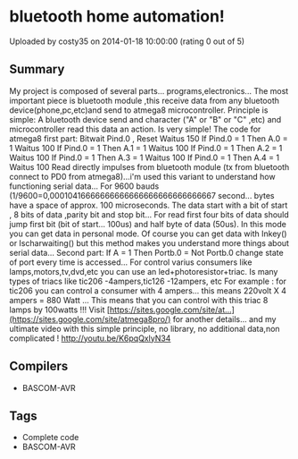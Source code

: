 # bluetooth home automation!

Uploaded by costy35 on 2014-01-18 10:00:00 (rating 0 out of 5)

## Summary

My project is composed of several parts... programs,electronics... The most important piece is bluetooth module ,this receive data from any bluetooth device(phone,pc,etc)and send to atmega8 microcontroller. Principle is simple: A bluetooth device send and character ("A" or "B" or "C" ,etc) and microcontroller read this data an action. Is very simple! The code for atmega8 first part: Bitwait Pind.0 , Reset Waitus 150 If Pind.0 = 1 Then A.0 = 1 Waitus 100 If Pind.0 = 1 Then A.1 = 1 Waitus 100 If Pind.0 = 1 Then A.2 = 1 Waitus 100 If Pind.0 = 1 Then A.3 = 1 Waitus 100 If Pind.0 = 1 Then A.4 = 1 Waitus 100 Read directly impulses from bluetooth module (tx from bluetooth connect to PD0 from atmega8)...i'm used this variant to understand how functioning serial data... For 9600 bauds (1/9600=0,00010416666666666666666666666666667 second... bytes have a space of approx. 100 microseconds. The data start with a bit of start , 8 bits of data ,parity bit and stop bit... For read first four bits of data should jump first bit (bit of start... 100us) and half byte of data (50us). In this mode you can get data in personal mode. Of course you can get data with Inkey() or Ischarwaiting() but this method makes you understand more things about serial data... Second part: If A = 1 Then Portb.0 = Not Portb.0 change state of port every time is accessed... For control varius consumers like lamps,motors,tv,dvd,etc you can use an led+photoresistor+triac. Is many types of triacs like tic206 -4ampers,tic126 -12ampers, etc For example : for tic206 you can control a consumer with 4 ampers... this means 220volt X 4 ampers = 880 Watt ... This means that you can control with this triac 8 lamps by 100watts !!! Visit [https://sites.google.com/site/at...](https://sites.google.com/site/atmega8pro/) for another details... and my ultimate video with this simple principle, no library, no additional data,non complicated ! <http://youtu.be/K6pqQxlyN34>

## Compilers

- BASCOM-AVR

## Tags

- Complete code
- BASCOM-AVR
